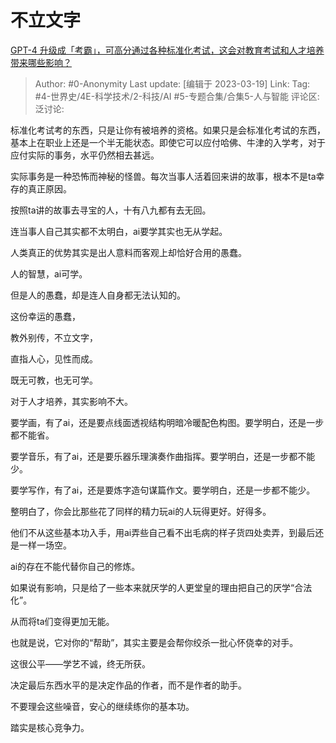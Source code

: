 # 不立文字
[GPT-4 升级成「考霸」，可高分通过各种标准化考试，这会对教育考试和人才培养带来哪些影响？](https://www.zhihu.com/question/589693312/answer/2942867355)

> Author: #0-Anonymity
> Last update: [编辑于 2023-03-19]
> Link:
> Tag: #4-世界史/4E-科学技术/2-科技/AI #5-专题合集/合集5-人与智能
> 评论区:
> 泛讨论:

标准化考试考的东西，只是让你有被培养的资格。如果只是会标准化考试的东西，基本上在职业上还是一个半无能状态。即使它可以应付哈佛、牛津的入学考，对于应付实际的事务，水平仍然相去甚远。

实际事务是一种恐怖而神秘的怪兽。每次当事人活着回来讲的故事，根本不是ta幸存的真正原因。

按照ta讲的故事去寻宝的人，十有八九都有去无回。

连当事人自己其实都不太明白，ai要学其实也无从学起。

人类真正的优势其实是出人意料而客观上却恰好合用的愚蠢。

人的智慧，ai可学。

但是人的愚蠢，却是连人自身都无法认知的。

这份幸运的愚蠢，

教外别传，不立文字，

直指人心，见性而成。

既无可教，也无可学。

对于人才培养，其实影响不大。

要学画，有了ai，还是要点线面透视结构明暗冷暖配色构图。要学明白，还是一步都不能省。

要学音乐，有了ai，还是要乐器乐理演奏作曲指挥。要学明白，还是一步都不能少。

要学写作，有了ai，还是要炼字造句谋篇作文。要学明白，还是一步都不能少。

整明白了，你会比那些花了同样的精力玩ai的人玩得更好。好得多。

他们不从这些基本功入手，用ai弄些自己看不出毛病的样子货四处卖弄，到最后还是一样一场空。

ai的存在不能代替你自己的修炼。

如果说有影响，只是给了一些本来就厌学的人更堂皇的理由把自己的厌学“合法化”。

从而将ta们变得更加无能。

也就是说，它对你的“帮助”，其实主要是会帮你绞杀一批心怀侥幸的对手。

这很公平——学艺不诚，终无所获。

决定最后东西水平的是决定作品的作者，而不是作者的助手。

不要理会这些噪音，安心的继续练你的基本功。

踏实是核心竞争力。
